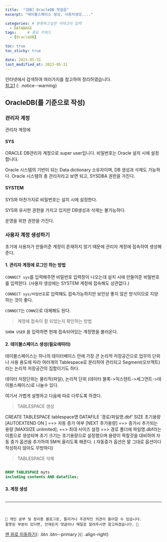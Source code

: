 ```yaml
---
title:  "[DB] OracleDB 첫걸음"  
excerpt: "테이블스페이스 생성, 사용자생성...."

categories: # 분류하고싶은 카테고리 입력
  - DATABASE
tags:     # 중요 키워드
  - [OracleDB]

toc: true
toc_sticky: true

date: 2023-05-31
last_modified_at: 2023-05-31
---
```



인터넷에서 검색하여 여러가지를 참고하여 정리하였습니다.    
[참고1](https://myjamong.tistory.com/218)
{: .notice--warning}


## OracleDB(를 기준으로 작성)

### 관리자 계정

관리자 계정에

#### SYS

ORACLE DB관리자 계정으로 super user입니다. 비밀번호는 Oracle 설치 시에 설정합니다.

Oracle 시스템의 기반이 되는 Data dictionary 소유자이며, DB 생성과 삭제도 가능하다. Oracle 시스템의 총 관리자라고 보면 되고, SYSDBA 권한을 가진다.

#### SYSTEM

SYS와 마찬가지로 비밀번호는 설치 시에 설정한다. 

SYS와 유사한 권한을 가지고 있지만 DB생성과 삭제는 불가능하다. 

운영을 위한 권한을 가진다.


### 사용자 계정 생성하기 

초기에 사용자가 만들어준 계정이 존재하지 않기 때문에 관리자 계정에 접속하여 생성해준다.

#### 1. 관리자 계정에 로그인 하는 방법

`CONNECT sys`를 입력해주면 비밀번호 입력창이 나오는데 설치 시에 만들어준 비밀번호를 입력한다. (사용자 생성에는 SYSTEM 계정에 접속해도 상관없다.)

`CONNECT sys/비밀번호`로 입력해도 접속가능하지만 보안상 좋지 않은 방식이므로 지양하는 것이 좋다.

`CONNECT`는 `CONN`으로 대체해도 된다. 

> 계정에 접속이 잘 되었는지 확인하는 방법

`SHOW USER` 을 입력하면 현재 접속되어있는 계정명을 불러온다.

#### 2. 테이블스페이스 생성(필요에따라)

테이블스페이스는 하나의 데이터베이스 안에 가장 큰 논리적 저장공간으로 업무의 단위나 사용 용도에 따라
여러개의 Tablespace로 분리하여 관리되고 Segment(오브젝트)라는 논리적 저장공간의 집합이기도 하다.

데이터 저장단위는 물리적(파일), 논리적 단위 (데이터 블록->익스텐트->세그먼트->테이블스페이스)로 나눌수 있다.

여기서 가볍게 설명하고 다음에 따로 다루도록 하겠다.

> TABLESPACE 생성

CREATE TABLESPACE tablespace명
DATAFILE '경로/파일명.dbf'
SIZE 초기용량
[AUTOEXTEND ON ]  ==> 자동 증가 여부
[NEXT 추가용량]	   ==> 증가시 추가되는 용량
[MAXSIZE unlimited]; ==> 최대 사이즈 설정
==> 경로 폴더에 파일명.dbf라는 이름으로 생성되며 초기 크기는 초기용량으로 설정했으며 용량이 꽉찰것을 대비하여
자동 증가 옵션을 추가하여 5M씩 올리도록 해준다. ( 자동증가 옵션은 말 그대로 옵션이다 작성하지 않아도 무방하다)

> TABLESPACE 삭제

```sql

DROP TABLESPACE myts  
including contents AND datafiles;

```

#### 3. 계정 생성

```sql


```











***
<br>
    
    📢 개인 공부 및 정리용 블로그로, 틀리거나 주관적인 의견이 들어갈 수 있습니다.
    잘못된 부분이 있다면, 언제든지 댓글이나 메일로 알려주시면 참고하겠습니다. 🔔

[맨 위로 이동하기](#){: .btn .btn--primary }{: .align-right}